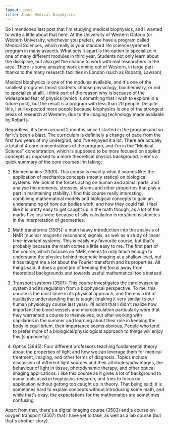 ```yaml
---
layout: post
title: About Medical Biophysics
---
```


So I mentioned last post that I'm studying medical biophysics, and I wanted to write a little about that here. At the University of Western Ontario (or Western University, whichever you prefer), we have a program called Medical Sciences, which really is your standard life sciences/premed program in many aspects. What sets it apart is the option to specialize in one of many different modules in third year. Students not only learn about the discipline, but also get the chance to work with real researchers in the area. There is some amazing work coming out of Western, in large part thanks to the many research facilities in London (such as Robarts, Lawson).

Medical biophysics is one of the modules available, and it's one of the smallest programs (most students choose physiology, biochemistry, or not to specialize at all). I think part of the reason why is because of the widespread fear of physics (which is something that I wish to explore in a future post), but the result is a program with less than 20 people. Despite this, I still expected more people because biophysics is one of the strongest areas of research at Western, due to the imaging technology made available by Robarts.

<!--more-->

Regardless, it's been around 2 months since I started in the program and so far it's been a blast. The curriculum is definitely a change of pace from the first two years of my undergrad, and I've enjoyed it a lot. There are actually a total of 4 core concentrations of the program, and I'm in the "Medical Science" concentration, which is supposed to be more focused on applied concepts as opposed to a more theoretical physics background. Here's a quick summary of the core courses I'm taking:

1. Biomechanics (3300): This course is exactly what it sounds like: the application of mechanics concepts (mostly statics) on biological systems. We look at the forces acting on human and animal parts, and analyse the moments, stresses, strains and other properties that play a part in maintaining stability. I find this course really interesting, combining mathematical models and biological concepts to gain an understanding of how our bodies work, and how they could fail. I feel like it is pretty easy to get caught up in the math though, as a lot of the marks I've lost were because of silly calculation errors/inconsistencies in the interpretation of geometries.

2. Math transforms (3505): a math heavy introduction into the analysis of NMR (nuclear magnetic resonance) signals, as well as a study of linear time-invariant systems. This is easily my favourite course, but that's probably because the math comes a little easy to me. The first part of the course, which focuses on NMR, seems to only teach enough to understand the physics behind magnetic imaging at a shallow level, but it has taught me a lot about the Fourier transform and its properties. All things said, it does a good job of keeping the focus away from theoretical backgrounds and towards useful mathematical tools instead.

3. Transport systems (3501): This course investigates the cardiovascular system and its regulation from a biophysical perspective. To me, this course is the most tame in its physical approach, and there is a lot of qualitative understanding that is taught (making it very similar to our human physiology course last year). I'll admit that I didn't realize how important the blood vessels and microcirculation particularly were that they warranted a course to themselves, but after working with capillaries in the summer and learning about their role in keeping the body in equilibrium, their importance seems obvious. People who tend to prefer more of a biological/physiological approach to things will enjoy this (supposedly).

4. Optics (3645): Four different professors teaching fundamental theory about the properties of light and how we can leverage them for medical treatment, imaging, and other forms of diagnosis. Topics include discussion of different light sources and their attributes/advantages, the behaviour of light in tissue, photodynamic therapy, and other optical imaging applications. I like this course as it gives a lot of background to many tools used in biophysics research, and tries to focus on application without getting too caught up in theory. That being said, it is sometimes hard to explain concepts without introducing some math, and while that's okay, the expectations for the mathematics are sometimes confusing.

Apart from that, there's a digital imaging course (3503) and a course on oxygen transport (3507) that I have yet to take, as well as a lab course (but that's another story).
